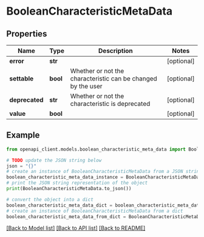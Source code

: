 # BooleanCharacteristicMetaData


## Properties

Name | Type | Description | Notes
------------ | ------------- | ------------- | -------------
**error** | **str** |  | [optional] 
**settable** | **bool** | Whether or not the characteristic can be changed by the user | [optional] 
**deprecated** | **str** | Whether or not the characteristic is deprecated | [optional] 
**value** | **bool** |  | [optional] 

## Example

```python
from openapi_client.models.boolean_characteristic_meta_data import BooleanCharacteristicMetaData

# TODO update the JSON string below
json = "{}"
# create an instance of BooleanCharacteristicMetaData from a JSON string
boolean_characteristic_meta_data_instance = BooleanCharacteristicMetaData.from_json(json)
# print the JSON string representation of the object
print(BooleanCharacteristicMetaData.to_json())

# convert the object into a dict
boolean_characteristic_meta_data_dict = boolean_characteristic_meta_data_instance.to_dict()
# create an instance of BooleanCharacteristicMetaData from a dict
boolean_characteristic_meta_data_from_dict = BooleanCharacteristicMetaData.from_dict(boolean_characteristic_meta_data_dict)
```
[[Back to Model list]](../README.md#documentation-for-models) [[Back to API list]](../README.md#documentation-for-api-endpoints) [[Back to README]](../README.md)


